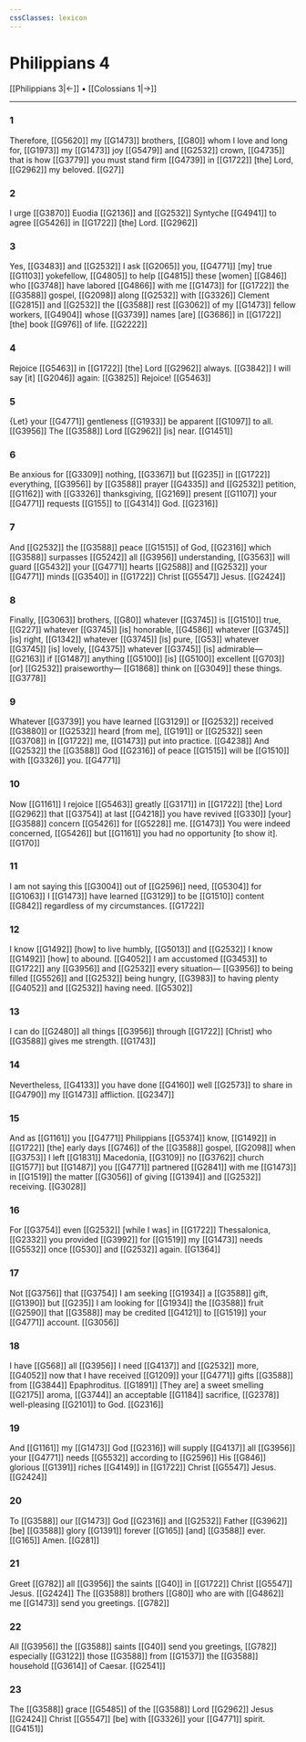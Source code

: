 ```yaml
---
cssClasses: lexicon
---
```


# Philippians 4

[[Philippians 3|←]] • [[Colossians 1|→]]

---

### 1
Therefore, [[G5620]] my [[G1473]] brothers, [[G80]] whom I love and long for, [[G1973]] my [[G1473]] joy [[G5479]] and [[G2532]] crown, [[G4735]] that is how [[G3779]] you must stand firm [[G4739]] in [[G1722]] [the] Lord, [[G2962]] my beloved. [[G27]]

### 2
I urge [[G3870]] Euodia [[G2136]] and [[G2532]] Syntyche [[G4941]] to agree [[G5426]] in [[G1722]] [the] Lord. [[G2962]]

### 3
Yes, [[G3483]] and [[G2532]] I ask [[G2065]] you, [[G4771]] [my] true [[G1103]] yokefellow, [[G4805]] to help [[G4815]] these [women] [[G846]] who [[G3748]] have labored [[G4866]] with me [[G1473]] for [[G1722]] the [[G3588]] gospel, [[G2098]] along [[G2532]] with [[G3326]] Clement [[G2815]] and [[G2532]] the [[G3588]] rest [[G3062]] of my [[G1473]] fellow workers, [[G4904]] whose [[G3739]] names [are] [[G3686]] in [[G1722]] [the] book [[G976]] of life. [[G2222]]

### 4
Rejoice [[G5463]] in [[G1722]] [the] Lord [[G2962]] always. [[G3842]] I will say [it] [[G2046]] again: [[G3825]] Rejoice! [[G5463]]

### 5
{Let} your [[G4771]] gentleness [[G1933]] be apparent [[G1097]] to all. [[G3956]] The [[G3588]] Lord [[G2962]] [is] near. [[G1451]]

### 6
Be anxious for [[G3309]] nothing, [[G3367]] but [[G235]] in [[G1722]] everything, [[G3956]] by [[G3588]] prayer [[G4335]] and [[G2532]] petition, [[G1162]] with [[G3326]] thanksgiving, [[G2169]] present [[G1107]] your [[G4771]] requests [[G155]] to [[G4314]] God. [[G2316]]

### 7
And [[G2532]] the [[G3588]] peace [[G1515]] of God, [[G2316]] which [[G3588]] surpasses [[G5242]] all [[G3956]] understanding, [[G3563]] will guard [[G5432]] your [[G4771]] hearts [[G2588]] and [[G2532]] your [[G4771]] minds [[G3540]] in [[G1722]] Christ [[G5547]] Jesus. [[G2424]]

### 8
Finally, [[G3063]] brothers, [[G80]] whatever [[G3745]] is [[G1510]] true, [[G227]] whatever [[G3745]] [is] honorable, [[G4586]] whatever [[G3745]] [is] right, [[G1342]] whatever [[G3745]] [is] pure, [[G53]] whatever [[G3745]] [is] lovely, [[G4375]] whatever [[G3745]] [is] admirable— [[G2163]] if [[G1487]] anything [[G5100]] [is] [[G5100]] excellent [[G703]] [or] [[G2532]] praiseworthy— [[G1868]] think on [[G3049]] these things. [[G3778]]

### 9
Whatever [[G3739]] you have learned [[G3129]] or [[G2532]] received [[G3880]] or [[G2532]] heard [from me], [[G191]] or [[G2532]] seen [[G3708]] in [[G1722]] me, [[G1473]] put into practice. [[G4238]] And [[G2532]] the [[G3588]] God [[G2316]] of peace [[G1515]] will be [[G1510]] with [[G3326]] you. [[G4771]]

### 10
Now [[G1161]] I rejoice [[G5463]] greatly [[G3171]] in [[G1722]] [the] Lord [[G2962]] that [[G3754]] at last [[G4218]] you have revived [[G330]] [your] [[G3588]] concern [[G5426]] for [[G5228]] me. [[G1473]] You were indeed concerned, [[G5426]] but [[G1161]] you had no opportunity [to show it]. [[G170]]

### 11
I am not saying this [[G3004]] out of [[G2596]] need, [[G5304]] for [[G1063]] I [[G1473]] have learned [[G3129]] to be [[G1510]] content [[G842]] regardless of my circumstances. [[G1722]]

### 12
I know [[G1492]] [how] to live humbly, [[G5013]] and [[G2532]] I know [[G1492]] [how] to abound. [[G4052]] I am accustomed [[G3453]] to [[G1722]] any [[G3956]] and [[G2532]] every situation— [[G3956]] to being filled [[G5526]] and [[G2532]] being hungry, [[G3983]] to having plenty [[G4052]] and [[G2532]] having need. [[G5302]]

### 13
I can do [[G2480]] all things [[G3956]] through [[G1722]] [Christ] who [[G3588]] gives me strength. [[G1743]]

### 14
Nevertheless, [[G4133]] you have done [[G4160]] well [[G2573]] to share in [[G4790]] my [[G1473]] affliction. [[G2347]]

### 15
And as [[G1161]] you [[G4771]] Philippians [[G5374]] know, [[G1492]] in [[G1722]] [the] early days [[G746]] of the [[G3588]] gospel, [[G2098]] when [[G3753]] I left [[G1831]] Macedonia, [[G3109]] no [[G3762]] church [[G1577]] but [[G1487]] you [[G4771]] partnered [[G2841]] with me [[G1473]] in [[G1519]] the matter [[G3056]] of giving [[G1394]] and [[G2532]] receiving. [[G3028]]

### 16
For [[G3754]] even [[G2532]] [while I was] in [[G1722]] Thessalonica, [[G2332]] you provided [[G3992]] for [[G1519]] my [[G1473]] needs [[G5532]] once [[G530]] and [[G2532]] again. [[G1364]]

### 17
Not [[G3756]] that [[G3754]] I am seeking [[G1934]] a [[G3588]] gift, [[G1390]] but [[G235]] I am looking for [[G1934]] the [[G3588]] fruit [[G2590]] that [[G3588]] may be credited [[G4121]] to [[G1519]] your [[G4771]] account. [[G3056]]

### 18
I have [[G568]] all [[G3956]] I need [[G4137]] and [[G2532]] more, [[G4052]] now that I have received [[G1209]] your [[G4771]] gifts [[G3588]] from [[G3844]] Epaphroditus. [[G1891]] [They are] a sweet smelling [[G2175]] aroma, [[G3744]] an acceptable [[G1184]] sacrifice, [[G2378]] well-pleasing [[G2101]] to God. [[G2316]]

### 19
And [[G1161]] my [[G1473]] God [[G2316]] will supply [[G4137]] all [[G3956]] your [[G4771]] needs [[G5532]] according to [[G2596]] His [[G846]] glorious [[G1391]] riches [[G4149]] in [[G1722]] Christ [[G5547]] Jesus. [[G2424]]

### 20
To [[G3588]] our [[G1473]] God [[G2316]] and [[G2532]] Father [[G3962]] [be] [[G3588]] glory [[G1391]] forever [[G165]] [and] [[G3588]] ever. [[G165]] Amen. [[G281]]

### 21
Greet [[G782]] all [[G3956]] the saints [[G40]] in [[G1722]] Christ [[G5547]] Jesus. [[G2424]] The [[G3588]] brothers [[G80]] who are with [[G4862]] me [[G1473]] send you greetings. [[G782]]

### 22
All [[G3956]] the [[G3588]] saints [[G40]] send you greetings, [[G782]] especially [[G3122]] those [[G3588]] from [[G1537]] the [[G3588]] household [[G3614]] of Caesar. [[G2541]]

### 23
The [[G3588]] grace [[G5485]] of the [[G3588]] Lord [[G2962]] Jesus [[G2424]] Christ [[G5547]] [be] with [[G3326]] your [[G4771]] spirit. [[G4151]]

